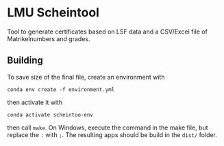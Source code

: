 # LMU Scheintool

Tool to generate certificates based on LSF data and a CSV/Excel file of Matrikelnumbers and grades.

## Building

To save size of the final file, create an environment with

    conda env create -f environment.yml

then activate it with

    conda activate scheintoo-env

then call `make`. On Windows, execute the command in the make file, but replace the `:` with `;`. The resulting apps should be build in the `dist/` folder.